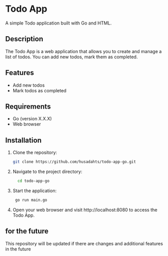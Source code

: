 # Todo App

A simple Todo application built with Go and HTML.

## Description

The Todo App is a web application that allows you to create and manage a list of todos. You can add new todos, mark them as completed.

## Features

- Add new todos
- Mark todos as completed


## Requirements

- Go (version X.X.X)
- Web browser

## Installation

1. Clone the repository:

   ```bash
   git clone https://github.com/husadahts/todo-app-go.git

   ```

2. Navigate to the project directory:

   ```bash
     cd todo-app-go 

   ```

3. Start the application:

   ```bash
    go run main.go

   ```

4. Open your web browser and visit http://localhost:8080 to access the Todo App.

## for the future

This repository will be updated if there are changes and additional features in the future
